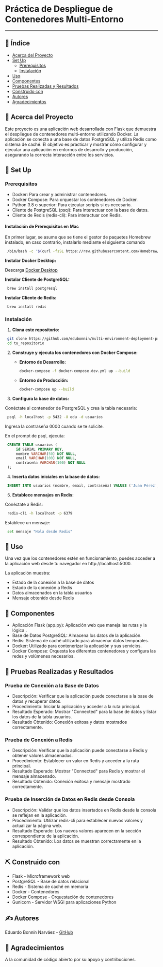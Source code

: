 # Práctica de Despliegue de Contenedores Multi-Entorno

---

## 📝 Índice

- [Acerca del Proyecto](#acerca-del-proyecto)
- [Set Up](#set-up)
  - [Prerequisitos](#prerequisitos)
  - [Instalación](#instalación)
- [Uso](#uso)
- [Componentes](#componentes)
- [Pruebas Realizadas y Resultados](#pruebas-realizadas-y-resultados)
- [Construido con](#construido-con)
- [Autores](#autores)
- [Agradecimientos](#agradecimientos)

## 🧐 Acerca del Proyecto <a name="acerca-del-proyecto"></a>

Este proyecto es una aplicación web desarrollada con Flask que demuestra el despliegue de contenedores multi-entorno utilizando Docker. La aplicación se conecta a una base de datos PostgreSQL y utiliza Redis como sistema de caché. El objetivo es practicar y mostrar cómo configurar y ejecutar una aplicación en entornos de desarrollo y producción, asegurando la correcta interacción entre los servicios.

## 🏁 Set Up <a name="set-up"></a>

### Prerequisitos

- Docker: Para crear y administrar contenedores.
- Docker Compose: Para orquestar los contenedores de Docker.
- Python 3.8 o superior: Para ejecutar scripts si es necesario.
- Cliente de PostgreSQL (psql): Para interactuar con la base de datos.
- Cliente de Redis (redis-cli): Para interactuar con Redis.

#### Instalación de Prerequisitos en Mac

En primer lugar, se asume que se tiene el gestor de paquetes Homebrew instalado, en caso contrario, instalarlo mediante el siguiente comando

```bash
 /bin/bash -c "$(curl -fsSL https://raw.githubusercontent.com/Homebrew/install/HEAD/install.sh)"
```

**Instalar Docker Desktop:**

Descarga [Docker Desktop](https://www.docker.com/)

**Instalar Cliente de PostgreSQL:**

```bash
 brew install postgresql
```

**Instalar Cliente de Redis:**

```bash
 brew install redis
```

### Instalación

1. **Clona este repositorio:**

```bash
 git clone https://github.com/edubonnin/multi-environment-deployment-practice.git
 cd tu_repositorio
```

2. **Construye y ejecuta los contenedores con Docker Compose:**

   - **Entorno de Desarrollo:**

     ```bash
     docker-compose -f docker-compose.dev.yml up --build
     ```

   - **Entorno de Producción:**

     ```bash
     docker-compose up --build
     ```

3. **Configura la base de datos:**

Conéctate al contenedor de PostgreSQL y crea la tabla necesaria:

```bash
 psql -h localhost -p 5432 -U edu -d usuarios
```

Ingresa la contraseña 0000 cuando se te solicite.

En el prompt de psql, ejecuta:

```sql
 CREATE TABLE usuarios (
     id SERIAL PRIMARY KEY,
     nombre VARCHAR(50) NOT NULL,
     email VARCHAR(100) NOT NULL,
     contraseña VARCHAR(100) NOT NULL
 );
```

4. **Inserta datos iniciales en la base de datos:**

```sql
 INSERT INTO usuarios (nombre, email, contraseña) VALUES ('Juan Pérez', 'juan.perez@example.com', 'password123');
```

5. **Establece mensajes en Redis:**

Conéctate a Redis:

```bash
 redis-cli -h localhost -p 6379
```

Establece un mensaje:

```bash
 set mensaje "Hola desde Redis"
```

## 🎈 Uso <a name="uso"></a>

Una vez que los contenedores estén en funcionamiento, puedes acceder a la aplicación web desde tu navegador en http://localhost:5000.

La aplicación muestra:

- Estado de la conexión a la base de datos
- Estado de la conexión a Redis
- Datos almacenados en la tabla usuarios
- Mensaje obtenido desde Redis

## 📂 Componentes <a name="componentes"></a>

- Aplicación Flask (app.py): Aplicación web que maneja las rutas y la lógica .
- Base de Datos PostgreSQL: Almacena los datos de la aplicación.
- Redis: Sistema de caché utilizado para almacenar datos temporales.
- Docker: Utilizado para contenerizar la aplicación y sus servicios.
- Docker Compose: Orquesta los diferentes contenedores y configura las redes y volúmenes necesarios.

## 🔧 Pruebas Realizadas y Resultados <a name="pruebas-realizadas-y-resultados"></a>

### Prueba de Conexión a la Base de Datos

- Descripción: Verificar que la aplicación puede conectarse a la base de datos y recuperar datos.
- Procedimiento: Iniciar la aplicación y acceder a la ruta principal.
- Resultado Esperado: Mostrar "Connected" para la base de datos y listar los datos de la tabla usuarios.
- Resultado Obtenido: Conexión exitosa y datos mostrados correctamente.

### Prueba de Conexión a Redis

- Descripción: Verificar que la aplicación puede conectarse a Redis y obtener valores almacenados.
- Procedimiento: Establecer un valor en Redis y acceder a la ruta principal.
- Resultado Esperado: Mostrar "Connected" para Redis y mostrar el mensaje almacenado.
- Resultado Obtenido: Conexión exitosa y mensaje mostrado correctamente.

### Prueba de Inserción de Datos en Redis desde Consola

- Descripción: Validar que los datos insertados en Redis desde la consola se reflejan en la aplicación.
- Procedimiento: Utilizar redis-cli para establecer nuevos valores y actualizar la página web.
- Resultado Esperado: Los nuevos valores aparecen en la sección correspondiente de la aplicación.
- Resultado Obtenido: Los datos se muestran correctamente en la aplicación.

## ⛏️ Construido con <a name="construido-con"></a>

- Flask - Microframework web
- PostgreSQL - Base de datos relacional
- Redis - Sistema de caché en memoria
- Docker - Contenedores
- Docker Compose - Orquestación de contenedores
- Gunicorn - Servidor WSGI para aplicaciones Python

## ✍️ Autores <a name="autores"></a>

Eduardo Bonnín Narváez - [GitHub](https://github.com/edubonnin)

## 🎉 Agradecimientos <a name="agradecimientos"></a>

A la comunidad de código abierto por su apoyo y contribuciones.
